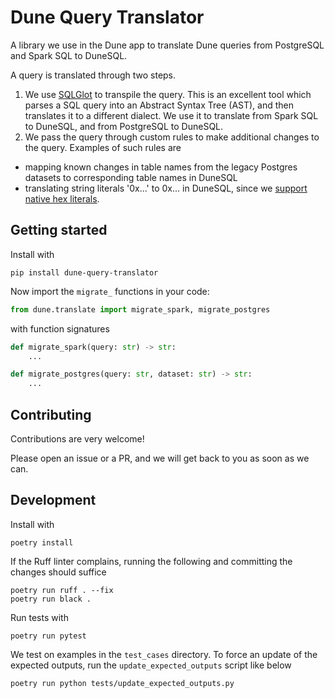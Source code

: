 # Dune Query Translator

A library we use in the Dune app to translate Dune queries from PostgreSQL and Spark SQL to DuneSQL.

A query is translated through two steps.

1. We use [SQLGlot](https://github.com/tobymao/sqlglot) to transpile the query. 
This is an excellent tool which parses a SQL query into an Abstract Syntax Tree (AST), 
and then translates it to a different dialect. 
We use it to translate from Spark SQL to DuneSQL, and from PostgreSQL to DuneSQL.
2. We pass the query through custom rules to make additional changes to the query.
Examples of such rules are
- mapping known changes in table names from the legacy Postgres datasets to corresponding table names in DuneSQL
- translating string literals '0x...' to 0x... in DuneSQL, since we [support native hex literals](https://dune.com/docs/query/DuneSQL-reference/datatypes/#varbinary).

## Getting started

Install with

```
pip install dune-query-translator
```

Now import the `migrate_` functions in your code:

```python
from dune.translate import migrate_spark, migrate_postgres
```

with function signatures

```python
def migrate_spark(query: str) -> str:
    ...

def migrate_postgres(query: str, dataset: str) -> str:
    ...
```

## Contributing

Contributions are very welcome!

Please open an issue or a PR, and we will get back to you as soon as we can.

## Development

Install with

```
poetry install
```

If the Ruff linter complains, running the following and committing the changes should suffice

```
poetry run ruff . --fix
poetry run black .
```

Run tests with

```
poetry run pytest
```

We test on examples in the `test_cases` directory.
To force an update of the expected outputs, run the `update_expected_outputs` script like below

```
poetry run python tests/update_expected_outputs.py
```
